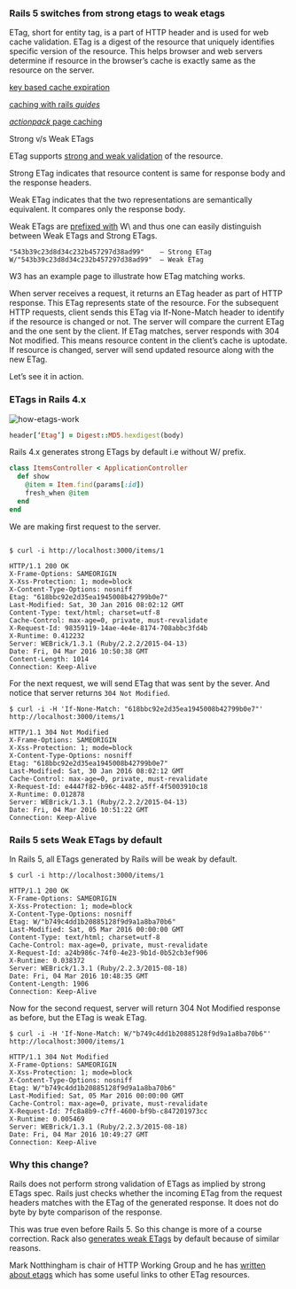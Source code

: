 


### Rails 5 switches from strong etags to weak etags

ETag, short for entity tag, is a part of HTTP header and is used for web cache validation. ETag is a digest of the resource that uniquely identifies specific version of the resource. This helps browser and web servers determine if resource in the browser’s cache is exactly same as the resource on the server.


[key based cache expiration](https://signalvnoise.com/posts/3113-how-key-based-cache-expiration-works)

[caching with rails *guides*](http://edgeguides.rubyonrails.org/caching_with_rails.html)

[*actionpack* page caching](https://github.com/rails/actionpack-page_caching)

Strong v/s Weak ETags

ETag supports [strong and weak validation](https://tools.ietf.org/html/rfc2616#section-13.3.3 ) of the resource.

Strong ETag indicates that resource content is same for response body and the response headers.

Weak ETag indicates that the two representations are semantically equivalent. It compares only the response body.

Weak ETags are [prefixed with](https://github.com/rails/rails/blob/a61bf5f5b63780a3e0b4c2d4339967df82b370de/actionpack/lib/action_dispatch/http/cache.rb#L91-L94) W\ and thus one can easily distinguish between Weak ETags and Strong ETags.

```
"543b39c23d8d34c232b457297d38ad99"    – Strong ETag
W/"543b39c23d8d34c232b457297d38ad99"  – Weak ETag
```

W3 has an example page to illustrate how ETag matching works.

When server receives a request, it returns an ETag header as part of HTTP response. This ETag represents state of the resource. For the subsequent HTTP requests, client sends this ETag via If-None-Match header to identify if the resource is changed or not. The server will compare the current ETag and the one sent by the client. If ETag matches, server responds with 304 Not modified. This means resource content in the client’s cache is uptodate. If resource is changed, server will send updated resource along with the new ETag.

Let’s see it in action.


### ETags in Rails 4.x


![how-etags-work](https://cloud.githubusercontent.com/assets/83296/15085097/1a90c3fe-13a6-11e6-9616-6fb658719f32.png)

```ruby
header[‘Etag’] = Digest::MD5.hexdigest(body)
```



Rails 4.x generates strong ETags by default i.e without W/ prefix.

```ruby
class ItemsController < ApplicationController
  def show
    @item = Item.find(params[:id])
    fresh_when @item
  end
end
```
We are making first request to the server.

```

$ curl -i http://localhost:3000/items/1

HTTP/1.1 200 OK
X-Frame-Options: SAMEORIGIN
X-Xss-Protection: 1; mode=block
X-Content-Type-Options: nosniff
Etag: "618bbc92e2d35ea1945008b42799b0e7"
Last-Modified: Sat, 30 Jan 2016 08:02:12 GMT
Content-Type: text/html; charset=utf-8
Cache-Control: max-age=0, private, must-revalidate
X-Request-Id: 98359119-14ae-4e4e-8174-708abbc3fd4b
X-Runtime: 0.412232
Server: WEBrick/1.3.1 (Ruby/2.2.2/2015-04-13)
Date: Fri, 04 Mar 2016 10:50:38 GMT
Content-Length: 1014
Connection: Keep-Alive

```

For the next request, we will send ETag that was sent by the sever. And notice that server returns `304 Not Modified`.

```
$ curl -i -H 'If-None-Match: "618bbc92e2d35ea1945008b42799b0e7"' http://localhost:3000/items/1

HTTP/1.1 304 Not Modified
X-Frame-Options: SAMEORIGIN
X-Xss-Protection: 1; mode=block
X-Content-Type-Options: nosniff
Etag: "618bbc92e2d35ea1945008b42799b0e7"
Last-Modified: Sat, 30 Jan 2016 08:02:12 GMT
Cache-Control: max-age=0, private, must-revalidate
X-Request-Id: e4447f82-b96c-4482-a5ff-4f5003910c18
X-Runtime: 0.012878
Server: WEBrick/1.3.1 (Ruby/2.2.2/2015-04-13)
Date: Fri, 04 Mar 2016 10:51:22 GMT
Connection: Keep-Alive
```


### Rails 5 sets Weak ETags by default

In Rails 5, all ETags generated by Rails will be weak by default.


```
$ curl -i http://localhost:3000/items/1

HTTP/1.1 200 OK
X-Frame-Options: SAMEORIGIN
X-Xss-Protection: 1; mode=block
X-Content-Type-Options: nosniff
Etag: W/"b749c4dd1b20885128f9d9a1a8ba70b6"
Last-Modified: Sat, 05 Mar 2016 00:00:00 GMT
Content-Type: text/html; charset=utf-8
Cache-Control: max-age=0, private, must-revalidate
X-Request-Id: a24b986c-74f0-4e23-9b1d-0b52cb3ef906
X-Runtime: 0.038372
Server: WEBrick/1.3.1 (Ruby/2.2.3/2015-08-18)
Date: Fri, 04 Mar 2016 10:48:35 GMT
Content-Length: 1906
Connection: Keep-Alive

```


Now for the second request, server will return 304 Not Modified response as before, but the ETag is weak ETag.


```
$ curl -i -H 'If-None-Match: W/"b749c4dd1b20885128f9d9a1a8ba70b6"' http://localhost:3000/items/1

HTTP/1.1 304 Not Modified
X-Frame-Options: SAMEORIGIN
X-Xss-Protection: 1; mode=block
X-Content-Type-Options: nosniff
Etag: W/"b749c4dd1b20885128f9d9a1a8ba70b6"
Last-Modified: Sat, 05 Mar 2016 00:00:00 GMT
Cache-Control: max-age=0, private, must-revalidate
X-Request-Id: 7fc8a8b9-c7ff-4600-bf9b-c847201973cc
X-Runtime: 0.005469
Server: WEBrick/1.3.1 (Ruby/2.2.3/2015-08-18)
Date: Fri, 04 Mar 2016 10:49:27 GMT
Connection: Keep-Alive
```

### Why this change?

Rails does not perform strong validation of ETags as implied by strong ETags spec. Rails just checks whether the incoming ETag from the request headers matches with the ETag of the generated response. It does not do byte by byte comparison of the response.

This was true even before Rails 5. So this change is more of a course correction. Rack also [generates weak ETags](https://github.com/rack/rack/issues/681) by default because of similar reasons.

Mark Notthingham is chair of HTTP Working Group and he has [written about etags](https://www.mnot.net/blog/2007/08/07/etags) which has some useful links to other ETag resources.



